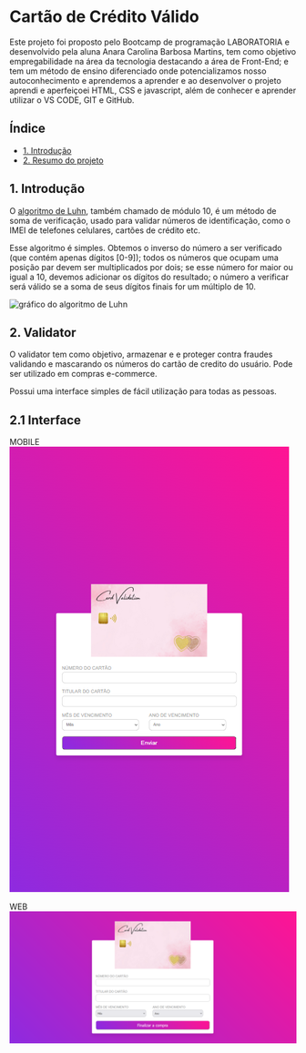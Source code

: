 # Cartão de Crédito Válido
Este projeto foi proposto pelo Bootcamp de programação LABORATORIA  e desenvolvido pela aluna Anara Carolina Barbosa Martins, tem como objetivo empregabilidade na área da tecnologia destacando a área de Front-End; e tem um método de ensino diferenciado  onde potencializamos nosso autoconhecimento e aprendemos a aprender e ao desenvolver o projeto aprendi e aperfeiçoei HTML, CSS e javascript, além de conhecer e aprender utilizar o VS CODE, GIT e GitHub.
## Índice

* [1. Introdução](#1-Introdução)
* [2. Resumo do projeto](#2-resumo-do-projeto)



## 1. Introdução

O [algoritmo de Luhn](https://en.wikipedia.org/wiki/Luhn_algorithm), também
chamado de módulo 10, é um método de soma de verificação, usado para validar
números de identificação, como o IMEI de telefones celulares, cartões de crédito
etc.

Esse algoritmo é simples. Obtemos o inverso do número a ser verificado (que
contém apenas dígitos [0-9]); todos os números que ocupam uma posição par devem
ser multiplicados por dois; se esse número for maior ou igual a 10, devemos
adicionar os dígitos do resultado; o número a verificar será válido se a soma de
seus dígitos finais for um múltiplo de 10.

![gráfico do algoritmo de
Luhn](https://www.101computing.net/wp/wp-content/uploads/Luhn-Algorithm.png)

## 2. Validator 
O validator tem como objetivo, armazenar e e proteger contra fraudes validando e mascarando os números do cartão de credito do usuário.
Pode ser utilizado em compras e-commerce.

Possui uma interface simples de fácil utilização para todas as pessoas. 

## 2.1 Interface 
MOBILE 
![Texto alternativo da imagem](src/projeto/mobile.png)

WEB
![Texto alternativo da imagem](src/projeto/web.png)


